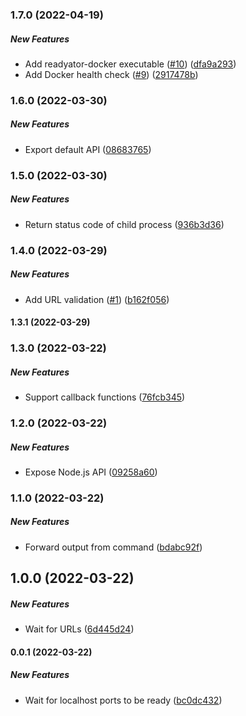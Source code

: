 ### 1.7.0 (2022-04-19)

##### New Features

- Add readyator-docker executable ([#10](https://github.com/bennycode/readyator/pull/10)) ([dfa9a293](https://github.com/bennycode/readyator/commit/dfa9a2939f01d416e8a666acf86f8b5f93a91d5c))
- Add Docker health check ([#9](https://github.com/bennycode/readyator/pull/9)) ([2917478b](https://github.com/bennycode/readyator/commit/2917478be77242dd119176d0b44c8c00af73b84e))

### 1.6.0 (2022-03-30)

##### New Features

- Export default API ([08683765](https://github.com/bennycode/readyator/commit/08683765de339a531921466cc4fb389ebbc1b2e0))

### 1.5.0 (2022-03-30)

##### New Features

- Return status code of child process ([936b3d36](https://github.com/bennycode/readyator/commit/936b3d3693b31f60bf61ec56387de2c968c4a1b7))

### 1.4.0 (2022-03-29)

##### New Features

- Add URL validation ([#1](https://github.com/bennycode/readyator/pull/1)) ([b162f056](https://github.com/bennycode/readyator/commit/b162f056f6620563f8c13d7be509b784a9c54ba0))

#### 1.3.1 (2022-03-29)

### 1.3.0 (2022-03-22)

##### New Features

- Support callback functions ([76fcb345](https://github.com/bennycode/readyator/commit/76fcb34537c11bf399f2bc92a2a61c00edeaa588))

### 1.2.0 (2022-03-22)

##### New Features

- Expose Node.js API ([09258a60](https://github.com/bennycode/readyator/commit/09258a6011e1ffef0fce7e365a03fe16ec7e13d9))

### 1.1.0 (2022-03-22)

##### New Features

- Forward output from command ([bdabc92f](https://github.com/bennycode/readyator/commit/bdabc92f2df0cbc26097860a2b31d312e8e7419c))

## 1.0.0 (2022-03-22)

##### New Features

- Wait for URLs ([6d445d24](https://github.com/bennycode/readyator/commit/6d445d244e7a115ab3bd326f4920f4331399b66e))

#### 0.0.1 (2022-03-22)

##### New Features

- Wait for localhost ports to be ready ([bc0dc432](https://github.com/bennycode/readyator/commit/bc0dc432ceb9d7e68adad4c617fde8b46a6e0cbf))
